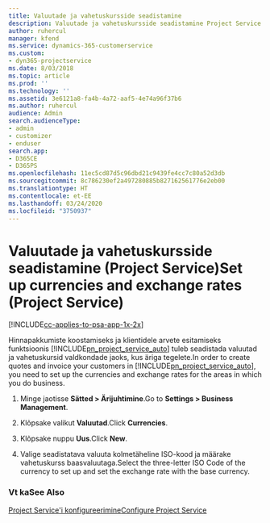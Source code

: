 ```yaml
---
title: Valuutade ja vahetuskursside seadistamine
description: Valuutade ja vahetuskursside seadistamine Project Service’is
author: ruhercul
manager: kfend
ms.service: dynamics-365-customerservice
ms.custom:
- dyn365-projectservice
ms.date: 8/03/2018
ms.topic: article
ms.prod: ''
ms.technology: ''
ms.assetid: 3e6121a8-fa4b-4a72-aaf5-4e74a96f37b6
ms.author: ruhercul
audience: Admin
search.audienceType:
- admin
- customizer
- enduser
search.app:
- D365CE
- D365PS
ms.openlocfilehash: 11ec5cd87d5c96dbd21c9439fe4cc7c80a52d3db
ms.sourcegitcommit: 8c786230ef2a497280885b827162561776e2eb00
ms.translationtype: HT
ms.contentlocale: et-EE
ms.lasthandoff: 03/24/2020
ms.locfileid: "3750937"
---
```

# <a name="set-up-currencies-and-exchange-rates-project-service"></a><span data-ttu-id="7b7da-103">Valuutade ja vahetuskursside seadistamine (Project Service)</span><span class="sxs-lookup"><span data-stu-id="7b7da-103">Set up currencies and exchange rates (Project Service)</span></span>

[!INCLUDE[cc-applies-to-psa-app-1x-2x](../includes/cc-applies-to-psa-app-1x-2x.md)]

<span data-ttu-id="7b7da-104">Hinnapakkumiste koostamiseks ja klientidele arvete esitamiseks funktsioonis [!INCLUDE[pn_project_service_auto](../includes/pn-project-service-auto.md)] tuleb seadistada valuutad ja vahetuskursid valdkondade jaoks, kus äriga tegelete.</span><span class="sxs-lookup"><span data-stu-id="7b7da-104">In order to create quotes and invoice your customers in [!INCLUDE[pn_project_service_auto](../includes/pn-project-service-auto.md)], you need to set up the currencies and exchange rates for the areas in which you do business.</span></span>  
  
1.  <span data-ttu-id="7b7da-105">Minge jaotisse **Sätted > Ärijuhtimine**.</span><span class="sxs-lookup"><span data-stu-id="7b7da-105">Go to **Settings > Business Management**.</span></span>  
  
2.  <span data-ttu-id="7b7da-106">Klõpsake valikut **Valuutad**.</span><span class="sxs-lookup"><span data-stu-id="7b7da-106">Click **Currencies**.</span></span>  
  
3.  <span data-ttu-id="7b7da-107">Klõpsake nuppu **Uus**.</span><span class="sxs-lookup"><span data-stu-id="7b7da-107">Click **New**.</span></span>  
  
4.  <span data-ttu-id="7b7da-108">Valige seadistatava valuuta kolmetäheline ISO-kood ja määrake vahetuskurss baasvaluutaga.</span><span class="sxs-lookup"><span data-stu-id="7b7da-108">Select the three-letter ISO Code of the currency to set up and set the exchange rate with the base currency.</span></span>  
  
### <a name="see-also"></a><span data-ttu-id="7b7da-109">Vt ka</span><span class="sxs-lookup"><span data-stu-id="7b7da-109">See Also</span></span>  
 [<span data-ttu-id="7b7da-110">Project Service'i konfigureerimine</span><span class="sxs-lookup"><span data-stu-id="7b7da-110">Configure Project Service</span></span>](../project-service/configure.md)
